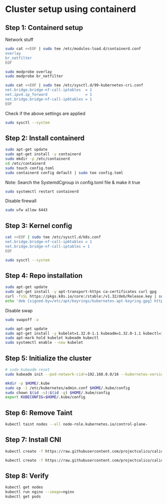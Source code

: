 # Cluster setup using containerd

## Step 1: Containerd setup

Network stuff

```bash
sudo cat <<EOF | sudo tee /etc/modules-load.d/containerd.conf
overlay
br_netfilter
EOF

sudo modprobe overlay
sudo modprobe br_netfilter

sudo cat <<EOF | sudo tee /etc/sysctl.d/99-kubernetes-cri.conf
net.bridge.bridge-nf-call-iptables  = 1
net.ipv4.ip_forward                 = 1
net.bridge.bridge-nf-call-ip6tables = 1
EOF
```

Check if the above settings are applied

```bash
sudo sysctl --system
```

## Step 2: Install containerd

```bash
sudo apt-get update
sudo apt-get install -y containerd
sudo mkdir -p /etc/containerd
cd /etc/containerd
sudo touch config.toml
sudo containerd config default | sudo tee config.toml
```

Note: Search the SystemdCgroup in config.toml file & make it true

```bash
sudo systemctl restart containerd
```

Disable firewall

```bash
sudo ufw allow 6443
```

## Step 3: Kernel config

```bash
cat <<EOF | sudo tee /etc/sysctl.d/k8s.conf
net.bridge.bridge-nf-call-ip6tables = 1
net.bridge.bridge-nf-call-iptables = 1
EOF
```

```bash
sudo sysctl --system
```

## Step 4: Repo installation

```bash
sudo apt-get update
sudo apt-get install -y apt-transport-https ca-certificates curl gpg
curl -fsSL https://pkgs.k8s.io/core:/stable:/v1.32/deb/Release.key | sudo gpg --dearmor -o /etc/apt/keyrings/kubernetes-apt-keyring.gpg
echo 'deb [signed-by=/etc/apt/keyrings/kubernetes-apt-keyring.gpg] https://pkgs.k8s.io/core:/stable:/v1.32/deb/ /' | sudo tee /etc/apt/sources.list.d/kubernetes.list
```

Disable swap

```bash
sudo swapoff -a
```

```bash
sudo apt-get update
sudo apt-get install -y kubelet=1.32.0-1.1 kubeadm=1.32.0-1.1 kubectl=1.32.0-1.1 cri-tools=1.32.0-1.1
sudo apt-mark hold kubelet kubeadm kubectl
sudo systemctl enable --now kubelet
```

## Step 5: Initialize the cluster

```bash
# sudo kubeadm reset
sudo kubeadm init --pod-network-cidr=192.168.0.0/16 --kubernetes-version=1.32.0
```

```bash
mkdir -p $HOME/.kube
sudo cp -i /etc/kubernetes/admin.conf $HOME/.kube/config
sudo chown $(id -u):$(id -g) $HOME/.kube/config
export KUBECONFIG=$HOME/.kube/config
```

## Step 6: Remove Taint

```bash
kubectl taint nodes --all node-role.kubernetes.io/control-plane-
```

## Step 7: Install CNI

```bash
kubectl create -f https://raw.githubusercontent.com/projectcalico/calico/v3.29.1/manifests/tigera-operator.yaml

kubectl create -f https://raw.githubusercontent.com/projectcalico/calico/v3.29.1/manifests/custom-resources.yaml
```

## Step 8: Verify

```bash
kubectl get nodes
kubectl run nginx --image=nginx
kubectl get pods
```
